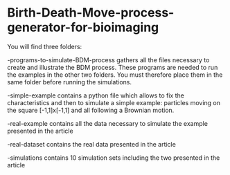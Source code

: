 # Birth-Death-Move-process-generator-for-bioimaging


You will find three folders:

-programs-to-simulate-BDM-process gathers all the files necessary to create and illustrate the BDM process. These programs are needed to run the examples in the other two folders. You must therefore place them in the same folder before running the simulations.

-simple-example contains a python file which allows to fix the characteristics and then to simulate a simple example: particles moving on the square [-1,1]x[-1,1] and all following a Brownian motion.

-real-example contains all the data necessary to simulate the example presented in the article

-real-dataset contains the real data presented in the article

-simulations contains 10 simulation sets including the two presented in the article
